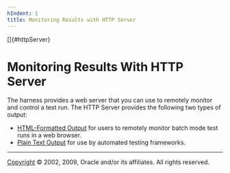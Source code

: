 ```yaml
---
hIndent: 1
title: Monitoring Results with HTTP Server
---
```


[]{#httpServer}

# Monitoring Results With HTTP Server

The harness provides a web server that you can use to remotely monitor and control a test run. The
HTTP Server provides the following two types of output:

-   [HTML-Formatted Output](htmlOutput.html) for users to remotely monitor batch mode test runs in a
    web browser.
-   [Plain Text Output](textOutput.html) for use by automated testing frameworks.

----------------------------------------------------------------------------------------------------

[Copyright](../copyright.html) © 2002, 2009, Oracle and/or its affiliates. All rights reserved.
